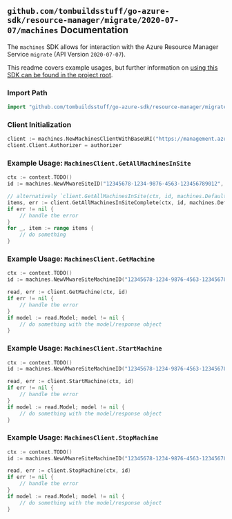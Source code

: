 
## `github.com/tombuildsstuff/go-azure-sdk/resource-manager/migrate/2020-07-07/machines` Documentation

The `machines` SDK allows for interaction with the Azure Resource Manager Service `migrate` (API Version `2020-07-07`).

This readme covers example usages, but further information on [using this SDK can be found in the project root](https://github.com/tombuildsstuff/go-azure-sdk/tree/main/docs).

### Import Path

```go
import "github.com/tombuildsstuff/go-azure-sdk/resource-manager/migrate/2020-07-07/machines"
```


### Client Initialization

```go
client := machines.NewMachinesClientWithBaseURI("https://management.azure.com")
client.Client.Authorizer = authorizer
```


### Example Usage: `MachinesClient.GetAllMachinesInSite`

```go
ctx := context.TODO()
id := machines.NewVMwareSiteID("12345678-1234-9876-4563-123456789012", "example-resource-group", "vmwareSiteValue")

// alternatively `client.GetAllMachinesInSite(ctx, id, machines.DefaultGetAllMachinesInSiteOperationOptions())` can be used to do batched pagination
items, err := client.GetAllMachinesInSiteComplete(ctx, id, machines.DefaultGetAllMachinesInSiteOperationOptions())
if err != nil {
	// handle the error
}
for _, item := range items {
	// do something
}
```


### Example Usage: `MachinesClient.GetMachine`

```go
ctx := context.TODO()
id := machines.NewVMwareSiteMachineID("12345678-1234-9876-4563-123456789012", "example-resource-group", "vmwareSiteValue", "machineValue")

read, err := client.GetMachine(ctx, id)
if err != nil {
	// handle the error
}
if model := read.Model; model != nil {
	// do something with the model/response object
}
```


### Example Usage: `MachinesClient.StartMachine`

```go
ctx := context.TODO()
id := machines.NewVMwareSiteMachineID("12345678-1234-9876-4563-123456789012", "example-resource-group", "vmwareSiteValue", "machineValue")

read, err := client.StartMachine(ctx, id)
if err != nil {
	// handle the error
}
if model := read.Model; model != nil {
	// do something with the model/response object
}
```


### Example Usage: `MachinesClient.StopMachine`

```go
ctx := context.TODO()
id := machines.NewVMwareSiteMachineID("12345678-1234-9876-4563-123456789012", "example-resource-group", "vmwareSiteValue", "machineValue")

read, err := client.StopMachine(ctx, id)
if err != nil {
	// handle the error
}
if model := read.Model; model != nil {
	// do something with the model/response object
}
```
